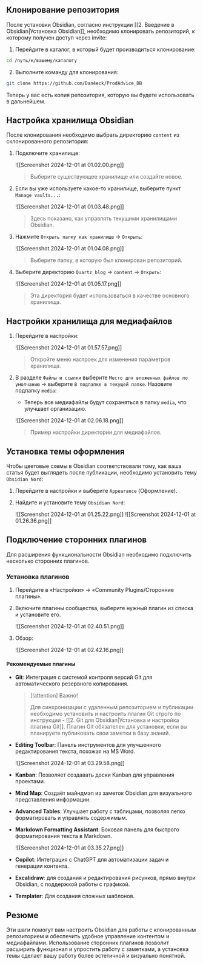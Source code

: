 ## Клонирование репозитория

После установки Obsidian, согласно инструкции [[2. Введение в Obsidian|Установка Obsidian]], необходимо клонировать репозиторий, к которому получен доступ через invite:

1. Перейдите в каталог, в который будет производиться клонирование:

```bash
cd /путь/к/вашему/каталогу
```

2. Выполните команду для клонирования:

```bash
git clone https://github.com/Dan4eck/ProdAdvice_DB
```

Теперь у вас есть копия репозитория, которую вы будете использовать в дальнейшем.

## Настройка хранилища Obsidian

После клонирования необходимо выбрать директорию `content` из склонированного репозитория:

1. Подключите хранилище:

   ![[Screenshot 2024-12-01 at 01.02.00.png]]
   > Выберите существующее хранилище или создайте новое.

2. Если вы уже используете какое-то хранилище, выберите пункт `Manage vaults...`:

   ![[Screenshot 2024-12-01 at 01.03.48.png]]
   > Здесь показано, как управлять текущими хранилищами Obsidian.

3. Нажмите `Открыть папку как хранилище` -> `Открыть`:

   ![[Screenshot 2024-12-01 at 01.04.08.png]]
   > Выберите папку, в которую был клонирован репозиторий.

4. Выберите директорию `Quartz_blog` -> `content` -> `Открыть`:

   ![[Screenshot 2024-12-01 at 01.05.17.png]]
   > Эта директория будет использоваться в качестве основного хранилища.

## Настройки хранилища для медиафайлов

1. Перейдите в настройки:

   ![[Screenshot 2024-12-01 at 01.57.57.png]]
   > Откройте меню настроек для изменения параметров хранилища.

2. В разделе `Файлы и ссылки` выберите `Место для вложенных файлов по умолчанию` -> выберите `В подпапке в текущей папке`. Назовите подпапку `media`:
   - Теперь все медиафайлы будут сохраняться в папку `media`, что улучшает организацию.

   ![[Screenshot 2024-12-01 at 02.06.18.png]]
   > Пример настройки директории для медиафайлов.

## Установка темы оформления

Чтобы цветовые схемы в Obsidian соответствовали тому, как ваша статья будет выглядеть после публикации, необходимо установить тему `Obsidian Nord`:

1. Перейдите в настройки и выберите `Appearance` (Оформление).
2. Найдите и установите тему `Obsidian Nord`:

   ![[Screenshot 2024-12-01 at 01.25.22.png]]
   ![[Screenshot 2024-12-01 at 01.26.36.png]]

## Подключение сторонних плагинов

Для расширения функциональности Obsidian необходимо подключить несколько сторонних плагинов.

### Установка плагинов

1. Перейдите в «Настройки» → «Community Plugins/Сторонние плагины».
2. Включите плагины сообщества, выберите нужный плагин из списка и установите его.

   ![[Screenshot 2024-12-01 at 02.40.51.png]]

3. Обзор:

   ![[Screenshot 2024-12-01 at 02.42.16.png]]

#### Рекомендуемые плагины

- **Git**: Интеграция с системой контроля версий Git для автоматического резервного копирования.

  > [!attention] Важно!
  > 
  > Для синхронизации с удаленным репозиторием и публикации необходимо установить и настроить плагин Git строго по инструкции - [[2. Git для Obsidian|Установка и настройка плагина Git]]. Плагин Git обязателен для установки, если вы планируете публиковать свои заметки в базу знаний.

- **Editing Toolbar**: Панель инструментов для улучшенного редактирования текста, похожая на MS Word.

  ![[Screenshot 2024-12-01 at 03.29.58.png]]

- **Kanban**: Позволяет создавать доски Kanban для управления проектами.
- **Mind Map**: Создаёт майндмэп из заметок Obsidian для визуального представления информации.
- **Advanced Tables**: Улучшает работу с таблицами, позволяя легко форматировать и управлять содержимым.
- **Markdown Formatting Assistant**: Боковая панель для быстрого форматирования текста в Markdown.

  ![[Screenshot 2024-12-01 at 03.35.27.png]]

- **Copilot**: Интеграция с ChatGPT для автоматизации задач и генерации контента.
- **Excalidraw**: для создания и редактирования рисунков, прямо внутри Obsidian, с поддержкой работы с графикой.
- **Templater**: Для создания сложных шаблонов.

## Резюме

Эти шаги помогут вам настроить Obsidian для работы с клонированным репозиторием и обеспечить удобное управление контентом и медиафайлами. Использование сторонних плагинов позволит расширить функционал и упростить работу с заметками, а установка темы сделает вашу работу более эстетичной и визуально понятной.
